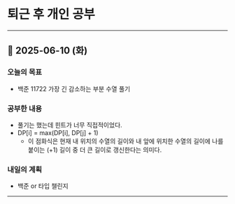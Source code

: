 # 퇴근 후 개인 공부

---

## 📅 2025-06-10 (화)

### 오늘의 목표

- 백준 11722 가장 긴 감소하는 부분 수열 풀기

### 공부한 내용

- 풀기는 했는데 힌트가 너무 직접적이었다.
- DP[i] = max(DP[i], DP[j] + 1)
  - 이 점화식은 현재 내 위치의 수열의 길이와 내 앞에 위치한 수열의 길이에 나를 붙이는 (+1) 길이 중 더 큰 길이로 갱신한다는 의미다.

### 내일의 계획

- 백준 or 타입 챌린지

---
